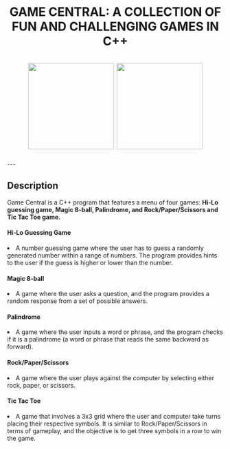 <div id="header" align="center">
  <h1> GAME CENTRAL: A COLLECTION OF FUN AND CHALLENGING GAMES IN C++
    <br><br>
   <img src="https://media.giphy.com/media/qgQUggAC3Pfv687qPC/giphy.gif" width="200"/>
   <img src="https://media.giphy.com/media/emGFzPaRzUTyLucauZ/giphy.gif", width="200"/>
  </h1>
</div>
---
  
<h2> Description </h2>
 
 <p>Game Central is a C++ program that features a menu of four games: <b>Hi-Lo guessing game, Magic 8-ball, Palindrome, and Rock/Paper/Scissors and Tic Tac Toe game.</b></p>

<h4>Hi-Lo Guessing Game</h4>
<li>A number guessing game where the user has to guess a randomly generated number within a range of numbers. The program provides hints to the user if the guess is higher or lower than the number.</li>

<h4>Magic 8-ball</h4>
<li>A game where the user asks a question, and the program provides a random response from a set of possible answers.</li>

<h4>Palindrome</h4>
<li>A game where the user inputs a word or phrase, and the program checks if it is a palindrome (a word or phrase that reads the same backward as forward).</li>

<h4>Rock/Paper/Scissors </h4>
<li>A game where the user plays against the computer by selecting either rock, paper, or scissors.</li>

<h4>Tic Tac Toe </h4>
<li>A game that involves a 3x3 grid where the user and computer take turns placing their respective symbols. It is similar to Rock/Paper/Scissors in terms of gameplay, and the objective is to get three symbols in a row to win the game.</li>
